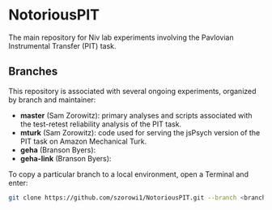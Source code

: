 # NotoriousPIT

The main repository for Niv lab experiments involving the Pavlovian Instrumental Transfer (PIT) task. 

## Branches

This repository is associated with several ongoing experiments, organized by branch and maintainer:

- **master** (Sam Zorowitz): primary analyses and scripts associated with the test-retest reliability analysis of the PIT task.
- **mturk** (Sam Zorowitz): code used for serving the jsPsych version of the PIT task on Amazon Mechanical Turk.
- **geha** (Branson Byers): 
- **geha-link** (Branson Byers): 

To copy a particular branch to a local environment, open a Terminal and enter:

```bash
git clone https://github.com/szorowi1/NotoriousPIT.git --branch <branch-of-interest>
```

